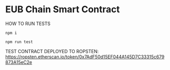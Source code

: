 # EUB Chain Smart Contract 

HOW TO RUN TESTS

`npm i`

`npm run test` 

TEST CONTRACT DEPLOYED TO ROPSTEN:
https://ropsten.etherscan.io/token/0x7AdF50d15EF044A145D7C33315c679873A15eC2e
